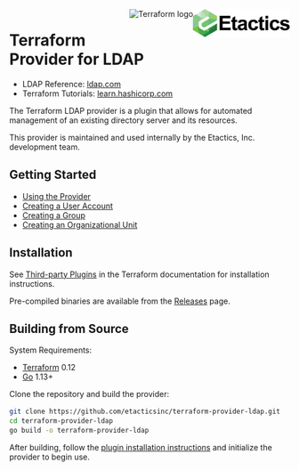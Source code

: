 <a href="https://etactics.com">
    <img src="https://github.com/etacticsinc/terraform-provider-ldap/blob/master/etactics-logo.png" alt="Etactics logo" title="Etactics" align="right" height="50" />
</a>

<a href="https://terraform.io">
    <img src="https://cdn.rawgit.com/hashicorp/terraform-website/master/content/source/assets/images/logo-hashicorp.svg" alt="Terraform logo" title="Terraform" align="right" height="50" />
</a>

# Terraform Provider for LDAP

* LDAP Reference: [ldap.com](https://ldap.com/)
* Terraform Tutorials: [learn.hashicorp.com](https://learn.hashicorp.com/terraform?track=getting-started#getting-started)

The Terraform LDAP provider is a plugin that allows for automated management of an existing directory server and its resources. 

This provider is maintained and used internally by the Etactics, Inc. development team.

## Getting Started

- [Using the Provider](docs/index.md)
- [Creating a User Account](docs/resources/user.md)
- [Creating a Group](docs/resources/group.md)
- [Creating an Organizational Unit](docs/resources/organizational_unit.md)

## Installation

See [Third-party Plugins](https://www.terraform.io/docs/configuration/providers.html#third-party-plugins) in the Terraform documentation for installation instructions.

Pre-compiled binaries are available from the [Releases](https://github.com/etacticsinc/terraform-provider-ldap/releases) page.

## Building from Source

System Requirements:
- [Terraform](https://www.terraform.io/downloads.html) 0.12
- [Go](https://golang.org/doc/install) 1.13+

Clone the repository and build the provider:

```sh
git clone https://github.com/etacticsinc/terraform-provider-ldap.git
cd terraform-provider-ldap
go build -o terraform-provider-ldap
```

After building, follow the [plugin installation instructions](https://www.terraform.io/docs/plugins/basics.html#installing-a-plugin) and initialize the provider to begin use.

